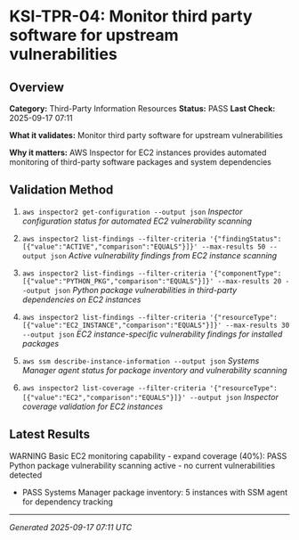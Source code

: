 # KSI-TPR-04: Monitor third party software for upstream vulnerabilities

## Overview

**Category:** Third-Party Information Resources
**Status:** PASS
**Last Check:** 2025-09-17 07:11

**What it validates:** Monitor third party software for upstream vulnerabilities

**Why it matters:** AWS Inspector for EC2 instances provides automated monitoring of third-party software packages and system dependencies

## Validation Method

1. `aws inspector2 get-configuration --output json`
   *Inspector configuration status for automated EC2 vulnerability scanning*

2. `aws inspector2 list-findings --filter-criteria '{"findingStatus":[{"value":"ACTIVE","comparison":"EQUALS"}]}' --max-results 50 --output json`
   *Active vulnerability findings from EC2 instance scanning*

3. `aws inspector2 list-findings --filter-criteria '{"componentType":[{"value":"PYTHON_PKG","comparison":"EQUALS"}]}' --max-results 20 --output json`
   *Python package vulnerabilities in third-party dependencies on EC2 instances*

4. `aws inspector2 list-findings --filter-criteria '{"resourceType":[{"value":"EC2_INSTANCE","comparison":"EQUALS"}]}' --max-results 30 --output json`
   *EC2 instance-specific vulnerability findings for installed packages*

5. `aws ssm describe-instance-information --output json`
   *Systems Manager agent status for package inventory and vulnerability scanning*

6. `aws inspector2 list-coverage --filter-criteria '{"resourceType":[{"value":"EC2","comparison":"EQUALS"}]}' --output json`
   *Inspector coverage validation for EC2 instances*

## Latest Results

WARNING Basic EC2 monitoring capability - expand coverage (40%): PASS Python package vulnerability scanning active - no current vulnerabilities detected
- PASS Systems Manager package inventory: 5 instances with SSM agent for dependency tracking

---
*Generated 2025-09-17 07:11 UTC*
